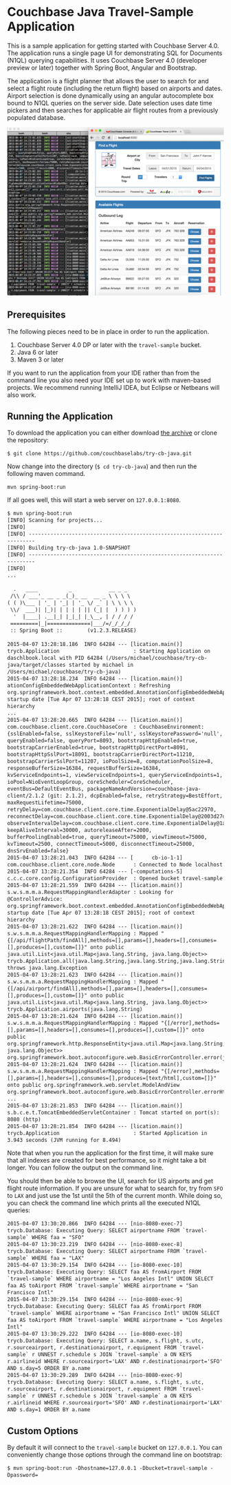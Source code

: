 # Couchbase Java Travel-Sample Application
This is a sample application for getting started with Couchbase Server 4.0. The application runs a single page UI for
demonstrating SQL for Documents (N1QL) querying capabilities. It uses Couchbase Server 4.0 (developer preview or later) 
together with Spring Boot, Angular and Bootstrap.

The application is a flight planner that allows the user to search for and select a flight route (including the
return flight) based on airports and dates. Airport selection is done dynamically using an angular autocomplete box
bound to N1QL queries on the server side. Date selection uses date time pickers and then searches for applicable air 
flight routes from a previously populated database.

![Application](app.png)

## Prerequisites
The following pieces need to be in place in order to run the application.

1. Couchbase Server 4.0 DP or later with the `travel-sample` bucket.
2. Java 6 or later
3. Maven 3 or later

If you want to run the application from your IDE rather than from the command line you also need your IDE set up to
work with maven-based projects. We recommend running IntelliJ IDEA, but Eclipse or Netbeans will also work.

## Running the Application
To download the application you can either download [the archive](https://github.com/couchbaselabs/try-cb-java/archive/master.zip) or
clone the repository:

```
$ git clone https://github.com/couchbaselabs/try-cb-java.git
```

Now change into the directory (`$ cd try-cb-java`) and then run the following maven command.

```
mvn spring-boot:run
```

If all goes well, this will start a web server on `127.0.0.1:8080`. 

```
$ mvn spring-boot:run
[INFO] Scanning for projects...
[INFO]                                                                         
[INFO] ------------------------------------------------------------------------
[INFO] Building try-cb-java 1.0-SNAPSHOT
[INFO] ------------------------------------------------------------------------
[INFO] 
...

  .   ____          _            __ _ _
 /\\ / ___'_ __ _ _(_)_ __  __ _ \ \ \ \
( ( )\___ | '_ | '_| | '_ \/ _` | \ \ \ \
 \\/  ___)| |_)| | | | | || (_| |  ) ) ) )
  '  |____| .__|_| |_|_| |_\__, | / / / /
 =========|_|==============|___/=/_/_/_/
 :: Spring Boot ::        (v1.2.3.RELEASE)

2015-04-07 13:28:18.186  INFO 64284 --- [lication.main()] trycb.Application                        : Starting Application on daschlbook.local with PID 64284 (/Users/michael/couchbase/try-cb-java/target/classes started by michael in /Users/michael/couchbase/try-cb-java)
2015-04-07 13:28:18.234  INFO 64284 --- [lication.main()] ationConfigEmbeddedWebApplicationContext : Refreshing org.springframework.boot.context.embedded.AnnotationConfigEmbeddedWebApplicationContext@52f887ba: startup date [Tue Apr 07 13:28:18 CEST 2015]; root of context hierarchy
...
2015-04-07 13:28:20.665  INFO 64284 --- [lication.main()] com.couchbase.client.core.CouchbaseCore  : CouchbaseEnvironment: {sslEnabled=false, sslKeystoreFile='null', sslKeystorePassword='null', queryEnabled=false, queryPort=8093, bootstrapHttpEnabled=true, bootstrapCarrierEnabled=true, bootstrapHttpDirectPort=8091, bootstrapHttpSslPort=18091, bootstrapCarrierDirectPort=11210, bootstrapCarrierSslPort=11207, ioPoolSize=8, computationPoolSize=8, responseBufferSize=16384, requestBufferSize=16384, kvServiceEndpoints=1, viewServiceEndpoints=1, queryServiceEndpoints=1, ioPool=NioEventLoopGroup, coreScheduler=CoreScheduler, eventBus=DefaultEventBus, packageNameAndVersion=couchbase-java-client/2.1.2 (git: 2.1.2), dcpEnabled=false, retryStrategy=BestEffort, maxRequestLifetime=75000, retryDelay=com.couchbase.client.core.time.ExponentialDelay@5ac22970, reconnectDelay=com.couchbase.client.core.time.ExponentialDelay@2003d27d, observeIntervalDelay=com.couchbase.client.core.time.ExponentialDelay@1a9e3545, keepAliveInterval=30000, autoreleaseAfter=2000, bufferPoolingEnabled=true, queryTimeout=75000, viewTimeout=75000, kvTimeout=2500, connectTimeout=5000, disconnectTimeout=25000, dnsSrvEnabled=false}
2015-04-07 13:28:21.043  INFO 64284 --- [      cb-io-1-1] com.couchbase.client.core.node.Node      : Connected to Node localhost
2015-04-07 13:28:21.354  INFO 64284 --- [-computations-5] c.c.c.core.config.ConfigurationProvider  : Opened bucket travel-sample
2015-04-07 13:28:21.559  INFO 64284 --- [lication.main()] s.w.s.m.m.a.RequestMappingHandlerAdapter : Looking for @ControllerAdvice: org.springframework.boot.context.embedded.AnnotationConfigEmbeddedWebApplicationContext@52f887ba: startup date [Tue Apr 07 13:28:18 CEST 2015]; root of context hierarchy
2015-04-07 13:28:21.622  INFO 64284 --- [lication.main()] s.w.s.m.m.a.RequestMappingHandlerMapping : Mapped "{[/api/flightPath/findAll],methods=[],params=[],headers=[],consumes=[],produces=[],custom=[]}" onto public java.util.List<java.util.Map<java.lang.String, java.lang.Object>> trycb.Application.all(java.lang.String,java.lang.String,java.lang.String) throws java.lang.Exception
2015-04-07 13:28:21.623  INFO 64284 --- [lication.main()] s.w.s.m.m.a.RequestMappingHandlerMapping : Mapped "{[/api/airport/findAll],methods=[],params=[],headers=[],consumes=[],produces=[],custom=[]}" onto public java.util.List<java.util.Map<java.lang.String, java.lang.Object>> trycb.Application.airports(java.lang.String)
2015-04-07 13:28:21.624  INFO 64284 --- [lication.main()] s.w.s.m.m.a.RequestMappingHandlerMapping : Mapped "{[/error],methods=[],params=[],headers=[],consumes=[],produces=[],custom=[]}" onto public org.springframework.http.ResponseEntity<java.util.Map<java.lang.String, java.lang.Object>> org.springframework.boot.autoconfigure.web.BasicErrorController.error(javax.servlet.http.HttpServletRequest)
2015-04-07 13:28:21.624  INFO 64284 --- [lication.main()] s.w.s.m.m.a.RequestMappingHandlerMapping : Mapped "{[/error],methods=[],params=[],headers=[],consumes=[],produces=[text/html],custom=[]}" onto public org.springframework.web.servlet.ModelAndView org.springframework.boot.autoconfigure.web.BasicErrorController.errorHtml(javax.servlet.http.HttpServletRequest)
...
2015-04-07 13:28:21.853  INFO 64284 --- [lication.main()] s.b.c.e.t.TomcatEmbeddedServletContainer : Tomcat started on port(s): 8080 (http)
2015-04-07 13:28:21.854  INFO 64284 --- [lication.main()] trycb.Application                        : Started Application in 3.943 seconds (JVM running for 8.494)
```

Note that when you run the application for the first time, it will make sure that all indexes are created for best
performance, so it might take a bit longer. You can follow the output on the command line.

You should then be able to browse the UI, search for US airports and get flight route information. If you are unsure for
what to search for, try from `SFO` to `LAX` and just use the 1st until the 5th of the current month. While doing so, you
can check the command line which prints all the executed N1QL queries:

```
2015-04-07 13:30:20.866  INFO 64284 --- [nio-8080-exec-7] trycb.Database: Executing Query: SELECT airportname FROM `travel-sample` WHERE faa = "SFO"
2015-04-07 13:30:23.219  INFO 64284 --- [nio-8080-exec-8] trycb.Database: Executing Query: SELECT airportname FROM `travel-sample` WHERE faa = "LAX"
2015-04-07 13:30:29.154  INFO 64284 --- [io-8080-exec-10] trycb.Database: Executing Query: SELECT faa AS fromAirport FROM `travel-sample` WHERE airportname = "Los Angeles Intl" UNION SELECT faa AS toAirport FROM `travel-sample` WHERE airportname = "San Francisco Intl"
2015-04-07 13:30:29.154  INFO 64284 --- [nio-8080-exec-9] trycb.Database: Executing Query: SELECT faa AS fromAirport FROM `travel-sample` WHERE airportname = "San Francisco Intl" UNION SELECT faa AS toAirport FROM `travel-sample` WHERE airportname = "Los Angeles Intl"
2015-04-07 13:30:29.222  INFO 64284 --- [io-8080-exec-10] trycb.Database: Executing Query: SELECT a.name, s.flight, s.utc, r.sourceairport, r.destinationairport, r.equipment FROM `travel-sample` r UNNEST r.schedule s JOIN `travel-sample` a ON KEYS r.airlineid WHERE r.sourceairport='LAX' AND r.destinationairport='SFO' AND s.day=5 ORDER BY a.name
2015-04-07 13:30:29.289  INFO 64284 --- [nio-8080-exec-9] trycb.Database: Executing Query: SELECT a.name, s.flight, s.utc, r.sourceairport, r.destinationairport, r.equipment FROM `travel-sample` r UNNEST r.schedule s JOIN `travel-sample` a ON KEYS r.airlineid WHERE r.sourceairport='SFO' AND r.destinationairport='LAX' AND s.day=1 ORDER BY a.name
```

## Custom Options
By default it will connect to the `travel-sample` bucket on `127.0.0.1`. You can conveniently change those options through
the command line on bootstrap:

```
$ mvn spring-boot:run -Dhostname=127.0.0.1 -Dbucket=travel-sample -Dpassword=
```